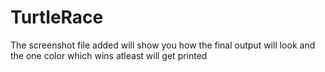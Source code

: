 # TurtleRace
The screenshot file added will show you how the final output will look and the one color which wins atleast will get printed
